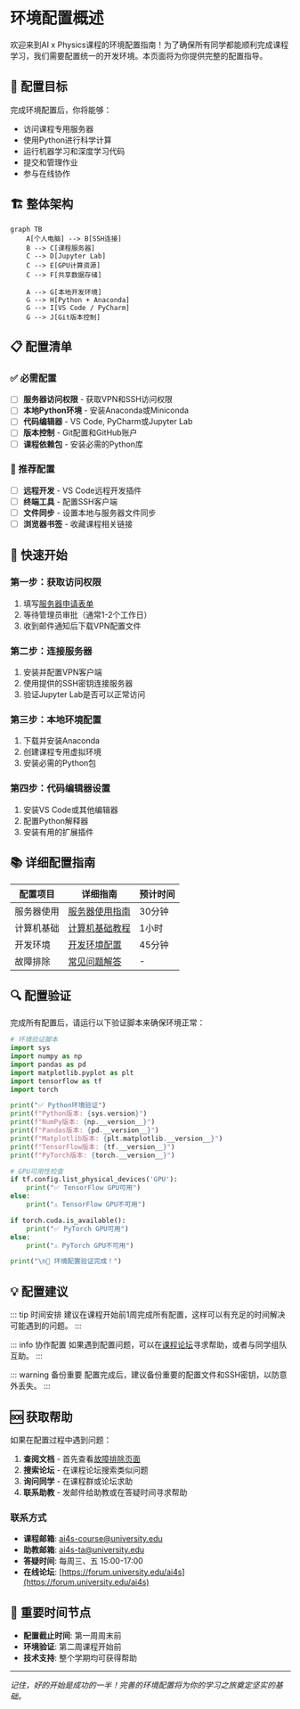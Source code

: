 # 环境配置概述

欢迎来到AI x Physics课程的环境配置指南！为了确保所有同学都能顺利完成课程学习，我们需要配置统一的开发环境。本页面将为你提供完整的配置指导。

## 🎯 配置目标

完成环境配置后，你将能够：
- 访问课程专用服务器
- 使用Python进行科学计算
- 运行机器学习和深度学习代码
- 提交和管理作业
- 参与在线协作

## 🏗️ 整体架构

```mermaid
graph TB
    A[个人电脑] --> B[SSH连接]
    B --> C[课程服务器]
    C --> D[Jupyter Lab]
    C --> E[GPU计算资源]
    C --> F[共享数据存储]
    
    A --> G[本地开发环境]
    G --> H[Python + Anaconda]
    G --> I[VS Code / PyCharm]
    G --> J[Git版本控制]
```

## 📋 配置清单

### ✅ 必需配置
- [ ] **服务器访问权限** - 获取VPN和SSH访问权限
- [ ] **本地Python环境** - 安装Anaconda或Miniconda
- [ ] **代码编辑器** - VS Code, PyCharm或Jupyter Lab
- [ ] **版本控制** - Git配置和GitHub账户
- [ ] **课程依赖包** - 安装必需的Python库

### 🔧 推荐配置
- [ ] **远程开发** - VS Code远程开发插件
- [ ] **终端工具** - 配置SSH客户端
- [ ] **文件同步** - 设置本地与服务器文件同步
- [ ] **浏览器书签** - 收藏课程相关链接

## 🚀 快速开始

### 第一步：获取访问权限
1. 填写[服务器申请表单](https://forms.university.edu/ai4s-server)
2. 等待管理员审批（通常1-2个工作日）
3. 收到邮件通知后下载VPN配置文件

### 第二步：连接服务器
1. 安装并配置VPN客户端
2. 使用提供的SSH密钥连接服务器
3. 验证Jupyter Lab是否可以正常访问

### 第三步：本地环境配置
1. 下载并安装Anaconda
2. 创建课程专用虚拟环境
3. 安装必需的Python包

### 第四步：代码编辑器设置
1. 安装VS Code或其他编辑器
2. 配置Python解释器
3. 安装有用的扩展插件

## 📚 详细配置指南

| 配置项目 | 详细指南 | 预计时间 |
|----------|----------|----------|
| 服务器使用 | [服务器使用指南](/setup/server) | 30分钟 |
| 计算机基础 | [计算机基础教程](/setup/computer-basics) | 1小时 |
| 开发环境 | [开发环境配置](/setup/development) | 45分钟 |
| 故障排除 | [常见问题解答](/setup/troubleshooting) | - |

## 🔍 配置验证

完成所有配置后，请运行以下验证脚本来确保环境正常：

```python
# 环境验证脚本
import sys
import numpy as np
import pandas as pd
import matplotlib.pyplot as plt
import tensorflow as tf
import torch

print("✅ Python环境验证")
print(f"Python版本: {sys.version}")
print(f"NumPy版本: {np.__version__}")
print(f"Pandas版本: {pd.__version__}")
print(f"Matplotlib版本: {plt.matplotlib.__version__}")
print(f"TensorFlow版本: {tf.__version__}")
print(f"PyTorch版本: {torch.__version__}")

# GPU可用性检查
if tf.config.list_physical_devices('GPU'):
    print("✅ TensorFlow GPU可用")
else:
    print("⚠️ TensorFlow GPU不可用")

if torch.cuda.is_available():
    print("✅ PyTorch GPU可用")
else:
    print("⚠️ PyTorch GPU不可用")

print("\n🎉 环境配置验证完成！")
```

## 💡 配置建议

::: tip 时间安排
建议在课程开始前1周完成所有配置，这样可以有充足的时间解决可能遇到的问题。
:::

::: info 协作配置
如果遇到配置问题，可以在[课程论坛](https://forum.university.edu/ai4s)寻求帮助，或者与同学组队互助。
:::

::: warning 备份重要
配置完成后，建议备份重要的配置文件和SSH密钥，以防意外丢失。
:::

## 🆘 获取帮助

如果在配置过程中遇到问题：

1. **查阅文档** - 首先查看[故障排除页面](/setup/troubleshooting)
2. **搜索论坛** - 在课程论坛搜索类似问题
3. **询问同学** - 在课程群或论坛求助
4. **联系助教** - 发邮件给助教或在答疑时间寻求帮助

### 联系方式
- **课程邮箱**: ai4s-course@university.edu
- **助教邮箱**: ai4s-ta@university.edu
- **答疑时间**: 每周三、五 15:00-17:00
- **在线论坛**: [https://forum.university.edu/ai4s](https://forum.university.edu/ai4s)

## 📅 重要时间节点

- **配置截止时间**: 第一周周末前
- **环境验证**: 第二周课程开始前
- **技术支持**: 整个学期均可获得帮助

---

*记住，好的开始是成功的一半！完善的环境配置将为你的学习之旅奠定坚实的基础。*
